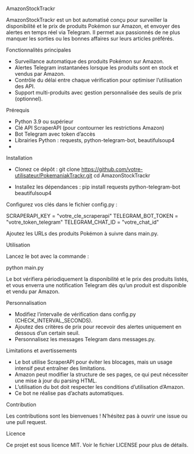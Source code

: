 AmazonStockTrackr

AmazonStockTrackr est un bot automatisé conçu pour surveiller la disponibilité et le prix de produits Pokémon sur Amazon, et envoyer des alertes en temps réel via Telegram. Il permet aux passionnés de ne plus manquer les sorties ou les bonnes affaires sur leurs articles préférés.

Fonctionnalités principales
- Surveillance automatique des produits Pokémon sur Amazon.
- Alertes Telegram instantanées lorsque les produits sont en stock et vendus par Amazon.
- Contrôle du délai entre chaque vérification pour optimiser l’utilisation des API.
- Support multi-produits avec gestion personnalisée des seuils de prix (optionnel).

Prérequis
- Python 3.9 ou supérieur
- Clé API ScraperAPI (pour contourner les restrictions Amazon)
- Bot Telegram avec token d’accès
- Librairies Python : requests, python-telegram-bot, beautifulsoup4
- 
Installation
- Clonez ce dépôt :
git clone https://github.com/votre-utilisateur/PokemaniakTrackr.git
cd AmazonStockTrackr

- Installez les dépendances :
pip install requests python-telegram-bot beautifulsoup4

Configurez vos clés dans le fichier config.py :

SCRAPERAPI_KEY = "votre_cle_scraperapi" TELEGRAM_BOT_TOKEN = "votre_token_telegram" TELEGRAM_CHAT_ID = "votre_chat_id"

Ajoutez les URLs des produits Pokémon à suivre dans main.py.

Utilisation

Lancez le bot avec la commande :

python main.py


Le bot vérifiera périodiquement la disponibilité et le prix des produits listés, et vous enverra une notification Telegram dès qu’un produit est disponible et vendu par Amazon.

Personnalisation
- Modifiez l’intervalle de vérification dans config.py (CHECK_INTERVAL_SECONDS).
- Ajoutez des critères de prix pour recevoir des alertes uniquement en dessous d’un certain seuil.
- Personnalisez les messages Telegram dans messages.py.

Limitations et avertissements
- Le bot utilise ScraperAPI pour éviter les blocages, mais un usage intensif peut entraîner des limitations.
- Amazon peut modifier la structure de ses pages, ce qui peut nécessiter une mise à jour du parsing HTML.
- L’utilisation du bot doit respecter les conditions d’utilisation d’Amazon.
- Ce bot ne réalise pas d’achats automatiques.

Contribution

Les contributions sont les bienvenues ! N’hésitez pas à ouvrir une issue ou une pull request.

Licence

Ce projet est sous licence MIT. Voir le fichier LICENSE pour plus de détails.
